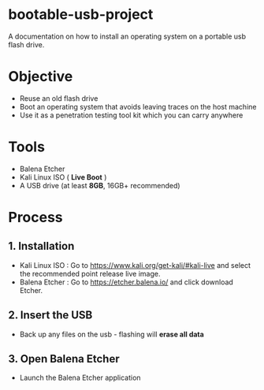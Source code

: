 # bootable-usb-project
A documentation on how to install an operating system on a portable usb flash drive.
#  Objective
   - Reuse an old flash drive
   - Boot an operating system that avoids leaving traces on the host machine
   - Use it as a penetration testing tool kit which you can carry anywhere
#  Tools
   - Balena Etcher
   - Kali Linux ISO ( **Live Boot** )
   - A USB drive (at least **8GB**, 16GB+ recommended)
#  Process 
 ## 1. Installation
- Kali Linux ISO : Go to https://www.kali.org/get-kali/#kali-live and select the recommended point release live image.
- Balena Etcher : Go to https://etcher.balena.io/ and click download Etcher.
 ## 2. Insert the USB
 - Back up any files on the usb - flashing will **erase all data**
 ## 3. Open Balena Etcher
 - Launch the Balena Etcher application
